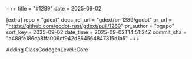+++
title = "#1289"
date = 2025-09-02

[extra]
repo = "gdext"
docs_rel_url = "gdext/pr-1289/godot"
pr_url = "https://github.com/godot-rust/gdext/pull/1289"
pr_author = "ogapo"
sort_key = 2025-09-02
date_time = 2025-09-02T14:51:24Z
commit_sha = "a488fe186da8ffa006cf942d864564847315d1a5"
+++

Adding ClassCodegenLevel::Core 
